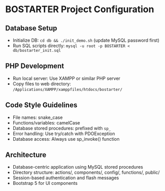 # BOSTARTER Project Configuration

## Database Setup
- Initialize DB: `cd db && ./init_demo.sh` (update MySQL password first)
- Run SQL scripts directly: `mysql -u root -p BOSTARTER < db/bostarter_init.sql`

## PHP Development
- Run local server: Use XAMPP or similar PHP server
- Copy files to web directory: `/Applications/XAMPP/xamppfiles/htdocs/bostarter/`

## Code Style Guidelines
- File names: snake_case
- Functions/variables: camelCase
- Database stored procedures: prefixed with `sp_`
- Error handling: Use try/catch with PDOException
- Database access: Always use sp_invoke() function

## Architecture
- Database-centric application using MySQL stored procedures
- Directory structure: actions/, components/, config/, functions/, public/
- Session-based authentication and flash messages
- Bootstrap 5 for UI components